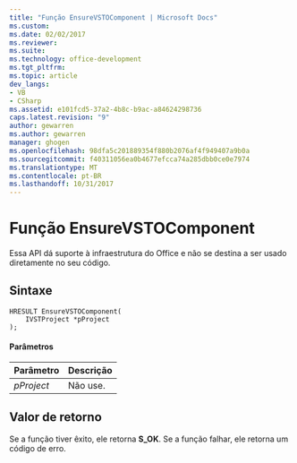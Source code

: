 ```yaml
---
title: "Função EnsureVSTOComponent | Microsoft Docs"
ms.custom: 
ms.date: 02/02/2017
ms.reviewer: 
ms.suite: 
ms.technology: office-development
ms.tgt_pltfrm: 
ms.topic: article
dev_langs:
- VB
- CSharp
ms.assetid: e101fcd5-37a2-4b8c-b9ac-a84624298736
caps.latest.revision: "9"
author: gewarren
ms.author: gewarren
manager: ghogen
ms.openlocfilehash: 98dfa5c201889354f880b2076af4f949407a9b0a
ms.sourcegitcommit: f40311056ea0b4677efcca74a285dbb0ce0e7974
ms.translationtype: MT
ms.contentlocale: pt-BR
ms.lasthandoff: 10/31/2017
---
```

# <a name="ensurevstocomponent-function"></a>Função EnsureVSTOComponent
  Essa API dá suporte à infraestrutura do Office e não se destina a ser usado diretamente no seu código.  
  
## <a name="syntax"></a>Sintaxe  
  
```  
HRESULT EnsureVSTOComponent(  
    IVSTProject *pProject  
);  
```  
  
#### <a name="parameters"></a>Parâmetros  
  
|Parâmetro|Descrição|  
|---------------|-----------------|  
|*pProject*|Não use.|  
  
## <a name="return-value"></a>Valor de retorno  
 Se a função tiver êxito, ele retorna **S_OK**. Se a função falhar, ele retorna um código de erro.  
  
  